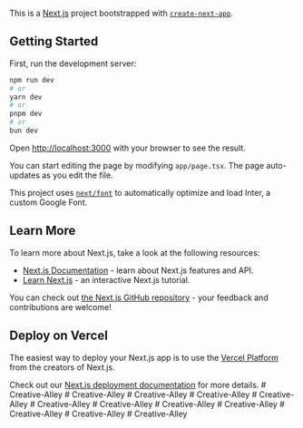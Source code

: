 This is a [Next.js](https://nextjs.org/) project bootstrapped with [`create-next-app`](https://github.com/vercel/next.js/tree/canary/packages/create-next-app).

## Getting Started

First, run the development server:

```bash
npm run dev
# or
yarn dev
# or
pnpm dev
# or
bun dev
```

Open [http://localhost:3000](http://localhost:3000) with your browser to see the result.

You can start editing the page by modifying `app/page.tsx`. The page auto-updates as you edit the file.

This project uses [`next/font`](https://nextjs.org/docs/basic-features/font-optimization) to automatically optimize and load Inter, a custom Google Font.

## Learn More

To learn more about Next.js, take a look at the following resources:

- [Next.js Documentation](https://nextjs.org/docs) - learn about Next.js features and API.
- [Learn Next.js](https://nextjs.org/learn) - an interactive Next.js tutorial.

You can check out [the Next.js GitHub repository](https://github.com/vercel/next.js/) - your feedback and contributions are welcome!

## Deploy on Vercel

The easiest way to deploy your Next.js app is to use the [Vercel Platform](https://vercel.com/new?utm_medium=default-template&filter=next.js&utm_source=create-next-app&utm_campaign=create-next-app-readme) from the creators of Next.js.

Check out our [Next.js deployment documentation](https://nextjs.org/docs/deployment) for more details.
#   C r e a t i v e - A l l e y  
 #   C r e a t i v e - A l l e y  
 #   C r e a t i v e - A l l e y  
 #   C r e a t i v e - A l l e y  
 #   C r e a t i v e - A l l e y  
 #   C r e a t i v e - A l l e y  
 #   C r e a t i v e - A l l e y  
 #   C r e a t i v e - A l l e y  
 #   C r e a t i v e - A l l e y  
 #   C r e a t i v e - A l l e y  
 #   C r e a t i v e - A l l e y  
 #   C r e a t i v e - A l l e y  
 